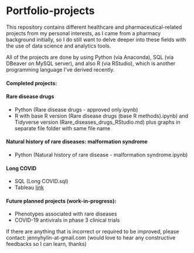 # Portfolio-projects
This repository contains different healthcare and pharmaceutical-related projects from my personal interests, as I came from a pharmacy background initially, so I do still want to delve deeper into these fields with the use of data science and analytics tools.

All of the projects are done by using Python (via Anaconda), SQL (via DBeaver on MySQL server), and also R (via RStudio), which is another programming language I've derived recently.

#### Completed projects:
#### Rare disease drugs 
- Python (Rare disease drugs - approved only.ipynb)
- R with base R version (Rare disease drugs (base R methods).ipynb) and Tidyverse version (Rare_diseases_drugs_RStudio.md) plus graphs in separate file folder with same file name

#### Natural history of rare diseases: malformation syndrome 
- Python (Natural history of rare disease - malformation syndrome.ipynb)

#### Long COVID 
- SQL (Long COVID.sql)
- Tableau [link](https://public.tableau.com/app/profile/jennifer.hy.lin/viz/CharacterisinglongCOVID/Riskfactorswithclinicalassociations)

#### Future planned projects (work-in-progress):
* Phenotypes associated with rare diseases
* COVID-19 antivirals in phase 3 clinical trials

If there are anything that is incorrect or required to be improved, please contact: jennyhylin-at-gmail.com (would love to hear any constructive feedbacks so I can learn, thanks)
